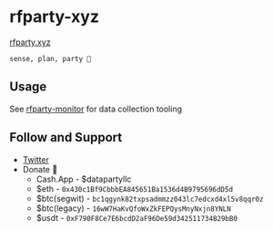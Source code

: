 # rfparty-xyz

[rfparty.xyz](https://rfparty.xyz)

`sense, plan, party 🤘` 

## Usage

See [rfparty-monitor](https://github.com/datapartyjs/rfparty-monitor) for data collection tooling

## Follow and Support

 * [Twitter](https://twitter.com/datapartyjs)
 * Donate 🤲
   * Cash.App - $datapartyllc
   * $eth - `0x430c1Bf9CbbbEA845651Ba1536d4B9795696dD5d`
   * $btc(segwit) - `bc1qgynk82txpsadmmzz043lc7edcxd4xl5v8qqr0z`
   * $btc(legacy) - `16wW7HaKvQfoWxZkFEPQysMnyNxjn8YNLN`
   * $usdt - `0xF790F8Ce7E6bcdD2aF96De59d342511734B29bB0`


